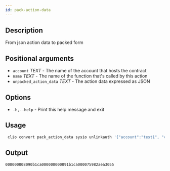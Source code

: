 ```yaml
---
id: pack-action-data
---
```



## Description
From json action data to packed form

## Positional arguments
- `account` _TEXT_ - The name of the account that hosts the contract
- `name` _TEXT_ - The name of the function that's called by this action
- `unpacked_action_data` _TEXT_ - The action data expressed as JSON

## Options

- `-h,--help` - Print this help message and exit

## Usage
```sh
 clio convert pack_action_data sysio unlinkauth '{"account":"test1", "code":"test2", "type":"eosioeosio"}'
```

## Output


```console
000000008090b1ca000000000091b1ca000075982aea3055
```
